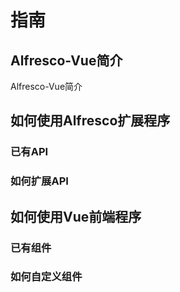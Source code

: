 # 指南

## Alfresco-Vue简介

Alfresco-Vue简介

## 如何使用Alfresco扩展程序

### 已有API

### 如何扩展API

## 如何使用Vue前端程序

### 已有组件

### 如何自定义组件
